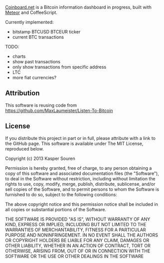 
<a href="http://coinboard.net/">Coinboard.net</a> is a Bitcoin
information dashboard in progress, built with <a
href="http://meteor.com/">Meteor</a> and CoffeeScript.

Currently implemented:
* bitstamp BTCUSD BTCEUR ticker
* current BTC transactions

TODO:
* charts
* show past transactions
* only show transactions from specific address
* LTC
* more fiat currencies?



## Attribution

This software is reusing code from https://github.com/MaxLaumeister/Listen-To-Bitcoin


## License

If you distribute this project in part or in full, please attribute
with a link to the GitHub page. This software is available under The
MIT License, reproduced below.

Copyright (c) 2013 Kasper Souren

Permission is hereby granted, free of charge, to any person obtaining
a copy of this software and associated documentation files (the
"Software"), to deal in the Software without restriction, including
without limitation the rights to use, copy, modify, merge, publish,
distribute, sublicense, and/or sell copies of the Software, and to
permit persons to whom the Software is furnished to do so, subject to
the following conditions:

The above copyright notice and this permission notice shall be
included in all copies or substantial portions of the Software.

THE SOFTWARE IS PROVIDED "AS IS", WITHOUT WARRANTY OF ANY KIND,
EXPRESS OR IMPLIED, INCLUDING BUT NOT LIMITED TO THE WARRANTIES OF
MERCHANTABILITY, FITNESS FOR A PARTICULAR PURPOSE AND
NONINFRINGEMENT. IN NO EVENT SHALL THE AUTHORS OR COPYRIGHT HOLDERS BE
LIABLE FOR ANY CLAIM, DAMAGES OR OTHER LIABILITY, WHETHER IN AN ACTION
OF CONTRACT, TORT OR OTHERWISE, ARISING FROM, OUT OF OR IN CONNECTION
WITH THE SOFTWARE OR THE USE OR OTHER DEALINGS IN THE SOFTWARE